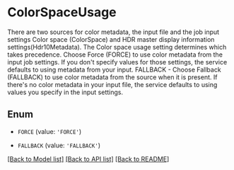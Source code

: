 # ColorSpaceUsage

There are two sources for color metadata, the input file and the job input settings Color space (ColorSpace) and HDR master display information settings(Hdr10Metadata). The Color space usage setting determines which takes precedence. Choose Force (FORCE) to use color metadata from the input job settings. If you don't specify values for those settings, the service defaults to using metadata from your input. FALLBACK - Choose Fallback (FALLBACK) to use color metadata from the source when it is present. If there's no color metadata in your input file, the service defaults to using values you specify in the input settings.

## Enum

* `FORCE` (value: `'FORCE'`)

* `FALLBACK` (value: `'FALLBACK'`)

[[Back to Model list]](../README.md#documentation-for-models) [[Back to API list]](../README.md#documentation-for-api-endpoints) [[Back to README]](../README.md)


